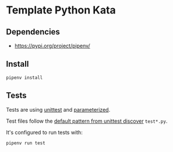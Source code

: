 # Template Python Kata

## Dependencies

* https://pypi.org/project/pipenv/

## Install

```shell
pipenv install
```

## Tests

Tests are using [unittest](https://docs.python.org/fr/3/library/unittest.html) and [parameterized](https://pypi.org/project/parameterized/).

Test files follow the [default pattern from unittest discover](https://docs.python.org/3/library/unittest.html#test-discovery) `test*.py`.

It's configured to run tests with:

```shell
pipenv run test
```

